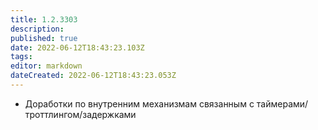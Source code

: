 ```yaml
---
title: 1.2.3303
description: 
published: true
date: 2022-06-12T18:43:23.103Z
tags: 
editor: markdown
dateCreated: 2022-06-12T18:43:23.053Z
---		
```

		
- Доработки по внутренним механизмам связанным с таймерами/троттлингом/задержками
